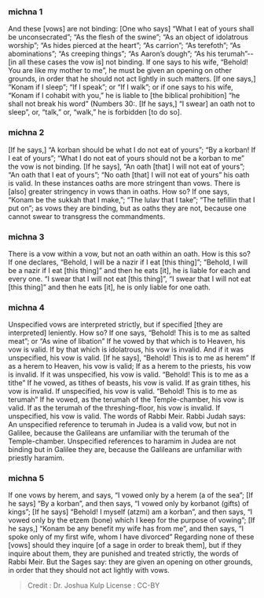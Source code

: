 
### michna 1
And these [vows] are not binding: [One who says] “What I eat of yours shall be unconsecrated”; “As the flesh of the swine”; “As an object of idolatrous worship”;  “As hides pierced at the heart”; “As carrion”; “As terefoth”; “As abominations”; “As creeping things”; “As Aaron’s dough”; “As his terumah”--[in all these cases the vow is] not binding. If one says to his wife, “Behold! You are like my mother to me”, he must be given an opening on other grounds, in order that he should not act lightly in such matters. [If one says,] “Konam if I sleep”; “If I speak”; or “If I walk”;  or if one says to his wife, “Konam if I cohabit with you,” he is liable to [the biblical prohibition] “he shall not break his word” (Numbers 30:. [If he says,] “I swear] an oath not to sleep”, or, “talk,” or, “walk,” he is forbidden [to do so].

### michna 2
[If he says,] “A korban should be what I do not eat of yours”; “By a korban! If I eat of yours”; “What I do not eat of yours should not be a korban to me” the vow is not binding. [If he says], “An oath [that] I will not eat of yours”; “An oath that  I eat of yours”; “No oath [that] I will not eat of yours” his oath is valid. In these instances oaths are more stringent than vows. There is [also] greater stringency in vows than in oaths. How so? If one says, “Konam be the sukkah that I make,”; “The lulav that I take”;  “The tefillin that I put on”; as vows they are binding, but as oaths they are not, because one cannot swear to transgress the commandments.

### michna 3
There is a vow within a vow, but not an oath within an oath. How is this so? If one declares, “Behold, I will be a nazir if I eat [this thing]”; “Behold, I will be a nazir if I eat [this thing]” and then he eats [it], he is liable for each and every one. “I swear that I will not eat [this thing]”, “I swear that I will not eat [this thing]” and then he eats [it], he is only liable for one oath.

### michna 4
Unspecified vows are interpreted strictly, but if specified [they are interpreted] leniently. How so? If one says, “Behold! This is to me as salted meat”; or “As wine of libation” If he vowed by that which is to Heaven, his vow is valid. If by that which is idolatrous, his vow is invalid. And if it was unspecified, his vow is valid. [If he says], “Behold! This is to me as herem” If as a herem to Heaven, his vow is valid; If as a herem to the priests, his vow is invalid. If it was unspecified, his vow is valid. “Behold! This is to me as a tithe” If he vowed, as tithes of beasts, his vow is valid. If as grain tithes, his vow is invalid. If unspecified, his vow is valid. “Behold! This is to me as terumah” If he vowed, as the terumah of the Temple-chamber, his vow is valid. If as the terumah of the threshing-floor, his vow is invalid. If unspecified, his vow is valid. The words of Rabbi Meir. Rabbi Judah says:  An unspecified reference to terumah in Judea is a valid vow, but not in Galilee, because the Galileans are unfamiliar with the terumah of the Temple-chamber. Unspecified references to haramim in Judea are not binding but in Galilee they are, because the Galileans are unfamiliar with priestly haramim.

### michna 5
If one vows by herem, and says, “I vowed only by a herem (a of the sea”; [If he says] “By a korban”, and then says, “I vowed only by korbanot (gifts) of kings”; [If he says] “Behold! I myself (atzmi) am a korban”, and then says, “I vowed only by the etzem (bone) which I keep for the purpose of vowing”; [If he says,] “Konam be any benefit my wife has from me”, and then says, “I spoke only of my first wife, whom I have divorced” Regarding none of these [vows] should they inquire [of a sage in order to break them], but if they inquire about them, they are punished and treated strictly, the words of Rabbi Meir. But the Sages say: they are given an opening on other grounds, in order that they should not act lightly with vows.

>Credit : Dr. Joshua Kulp
>License : CC-BY
